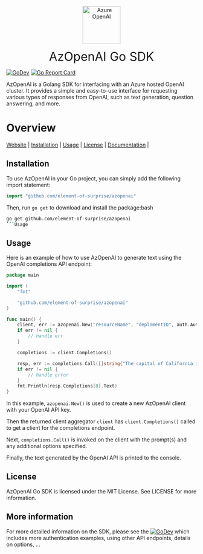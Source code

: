 <p align="center">
<a href="https://github.com/element-of-surprise/azopenai"><img src="https://raw.githubusercontent.com/element-of-surprise/azopenai/main/logo.svg?sanitize=true" alt="Azure OpenAI" width="100"></a>
</p> 
<p align="center">
<font size="6">AzOpenAI Go SDK </font>
</p> 

[![GoDev](https://img.shields.io/static/v1?label=godev&message=reference&color=00add8)](https://pkg.go.dev/github.com/element-of-surprise/azopenai)
[![Go Report Card](https://goreportcard.com/badge/github.com/element-of-surprise/azopenai)](https://goreportcard.com/report/github.com/element-of-surprise/azopenai)

AzOpenAI is a Golang SDK for interfacing with an Azure hosted OpenAI cluster. It provides a simple and easy-to-use interface for requesting various types of responses from OpenAI, such as text generation, question answering, and more.

# Overview 

[Website](https://azure.microsoft.com/en-us/products/cognitive-services/openai-service) |
[Installation](#installation) |
[Usage](#usage) |
[License](#license) |
[Documentation](https://pkg.go.dev/github.com/element-of-surprise/azopenai) |

## Installation

To use AzOpenAI in your Go project, you can simply add the following import statement:

```go
import "github.com/element-of-surprise/azopenai"
```

Then, run ```go get``` to download and install the package:bash
```bash
go get github.com/element-of-surprise/azopenai
```Usage
```

## Usage

Here is an example of how to use AzOpenAI to generate text using the OpenAI completions API endpoint:

```go
package main

import (
	"fmt"

	"github.com/element-of-surprise/azopenai"
)

func main() {
	client, err := azopenai.New("resourceName", "deplomentID", auth.Authorizer{ApiKey: "yourAPIKey"})
    if err != nil {
        // handle err
    }

    completions := client.Completions()

    resp, err := completions.Call([]string{"The capital of California is"})
	if err != nil {
		// handle error
	}
	fmt.Println(resp.Completions[0].Text)
}
```

In this example, ```azopenai.New()``` is used to create a new AzOpenAI client with your OpenAI API key. 

Then the returned client aggregator `client` has `client.Completions()` called to get a client for the completions endpoint.

Next, ```completions.Call()``` is invoked on the client with the prompt(s) and any additional options specified. 

Finally, the text generated by the OpenAI API is printed to the console.

## License

AzOpenAI Go SDK is licensed under the MIT License. See LICENSE for more information.

## More information
For more detailed information on the SDK, please see the [![GoDev](https://img.shields.io/static/v1?label=godev&message=reference&color=00add8)](https://pkg.go.dev/github.com/element-of-surprise/azopenai) which includes more authentication examples, using other API endpoints, details on options, ...